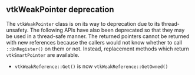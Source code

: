 ## vtkWeakPointer deprecation

The `vtkWeakPointer` class is on its way to deprecation due to its
thread-unsafety. The following APIs have also been deprecated so that they may
be used in a thread-safe manner. The returned pointers cannot be returned with
new references because the callers would not know whether to call
`::UnRegister()` on them or not. Instead, replacement methods which return
`vtkSmartPointer` are available.

* `vtkWeakReference::Get()` is now `vtkWeakReference::GetOwned()`
